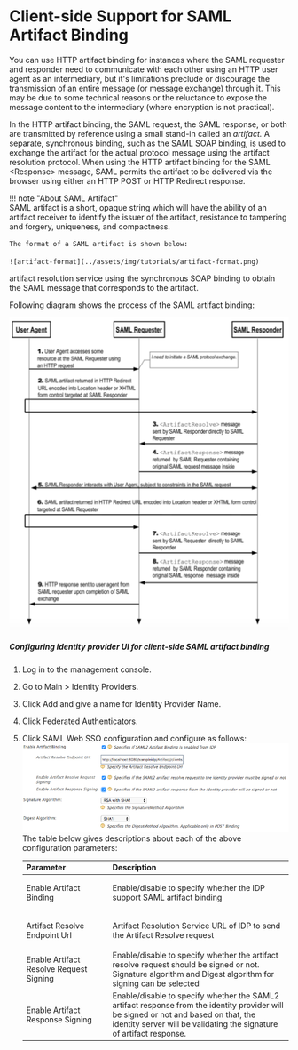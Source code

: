 # Client-side Support for SAML Artifact Binding

You can use HTTP artifact binding for instances where the SAML requester
and responder need to communicate with each other using an HTTP user
agent as an intermediary, but it's limitations preclude or discourage
the transmission of an entire message (or message exchange) through it.
This may be due to some technical reasons or the reluctance to expose
the message content to the intermediary (where encryption is not
practical).

In the HTTP artifact binding, the SAML request, the SAML response, or
both are transmitted by reference using a small stand-in called an
*artifact.* A separate, synchronous binding, such as the SAML SOAP
binding, is used to exchange the artifact for the actual protocol
message using the artifact resolution protocol. When using the HTTP
artifact binding for the SAML \<Response\> message, SAML permits the
artifact to be delivered via the browser using either an HTTP POST or
HTTP Redirect response.

!!! note "About SAML Artifact"    
    SAML artifact is a short, opaque string which will have the ability of
    an artifact receiver to identify the issuer of the artifact, resistance
    to tampering and forgery, uniqueness, and compactness.
    
    The format of a SAML artifact is shown below:
    
    ![artifact-format](../assets/img/tutorials/artifact-format.png)
    
artifact resolution service using the synchronous SOAP binding to obtain
the SAML message that corresponds to the artifact.

Following diagram shows the process of the SAML artifact binding:

![artifact-binding](../assets/img/tutorials/artifact-binding.png)

##### Configuring identity provider UI for client-side SAML artifact binding

1.  Log in to the management console.
2.  Go to Main \> Identity Providers.
3.  Click Add and give a name for Identity Provider Name.
4.  Click Federated Authenticators.
5.  Click SAML Web SSO configuration and configure as follows:  
    ![saml-web-sso-config](../assets/img/tutorials/saml-web-sso-config.png)
    The table below gives descriptions about each of the above
    configuration parameters:

    <table style="width:100%;">
    <colgroup>
    <col style="width: 32%" />
    <col style="width: 67%" />
    </colgroup>
    <thead>
    <tr class="header">
    <th>Parameter</th>
    <th>Description</th>
    </tr>
    </thead>
    <tbody>
    <tr class="odd">
    <td>Enable Artifact Binding</td>
    <td><p>Enable/disable to specify whether the IDP support SAML artifact binding</p></td>
    </tr>
    <tr class="even">
    <td>Artifact Resolve Endpoint Url</td>
    <td><p>Artifact Resolution Service URL of IDP to send the Artifact Resolve request</p></td>
    </tr>
    <tr class="odd">
    <td>Enable Artifact Resolve Request Signing</td>
    <td>Enable/disable to specify whether the artifact resolve request should be signed or not. Signature algorithm and Digest algorithm for signing can be selected</td>
    </tr>
    <tr class="even">
    <td>Enable Artifact Response Signing</td>
    <td>Enable/disable to specify whether the SAML2 artifact response from the identity provider will be signed or not and based on that, the identity server will be validating the signature of artifact response.</td>
    </tr>
    </tbody>
    </table>
